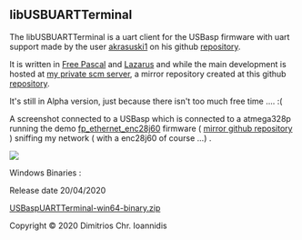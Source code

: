 ## libUSBUARTTerminal

  The libUSBUARTTerminal is a uart client for the USBasp firmware with uart support made by the user [akrasuski1](https://github.com/akrasuski1) on his github [repository](https://github.com/akrasuski1/usbasp-uart).
  
  It is written in [Free Pascal](https://www.freepascal.org/) and [Lazarus](https://www.lazarus-ide.org/) and while the main development is hosted at [my private scm server](https://scm.nephelae.eu/Nephelae/libUSBUARTTerminal/wiki), a mirror repository created at this github [repository](https://github.com/dioannidis/libUSBUARTTerminal).
  
  It's still in Alpha version, just because there isn't too much free time .... :(
  
  A screenshot connected to a USBasp which is connected to a atmega328p running the demo [fp_ethernet_enc28j60](https://scm.nephelae.eu/Nephelae/fp_ethernet_enc28j60/wiki) firmware ( [mirror github repository](https://github.com/dioannidis/fp_ethernet_enc28j60) ) sniffing my network ( with a enc28j60 of course ...) .  
  
  ![](https://scm.nephelae.eu/attachments/8410ab95-e2e8-4129-be12-e8e387ea1771)
  
  
  Windows Binaries :
  
  Release date 20/04/2020
  
  [USBaspUARTTerminal-win64-binary.zip](https://scm.nephelae.eu/attachments/43d9449d-f277-4373-a4d6-505dd564d81d)
  
  
  Copyright © 2020 Dimitrios Chr. Ioannidis
